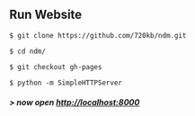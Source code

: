 ## Run Website

```
$ git clone https://github.com/720kb/ndm.git
```

```
$ cd ndm/
```

```
$ git checkout gh-pages
```

```
$ python -m SimpleHTTPServer
```

##### > now open [http://localhost:8000](http://localhost:8000)
